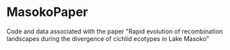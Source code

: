 # MasokoPaper
Code and data associated with the paper "Rapid evolution of recombination landscapes during the divergence of cichlid ecotypes in Lake Masoko"
